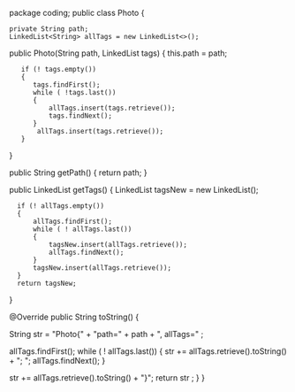 package coding;
public class Photo {
    
    private String path;
    LinkedList<String> allTags = new LinkedList<>();
   

   public Photo(String path, LinkedList<String> tags)
   {
       this.path = path;
          
       if (! tags.empty())
       {   
          tags.findFirst();
          while ( !tags.last()) 
          {
              allTags.insert(tags.retrieve());
              tags.findNext();
          }
           allTags.insert(tags.retrieve());
       }
  }
   
  public String getPath()
  {
          return path;
  }
  
  public LinkedList<String> getTags()
  {
      LinkedList<String> tagsNew = new LinkedList<String>();
      
      if (! allTags.empty())
      {
          allTags.findFirst();
          while ( ! allTags.last())
          {
              tagsNew.insert(allTags.retrieve());
              allTags.findNext();
          }
          tagsNew.insert(allTags.retrieve());
      }
      return tagsNew;
  }

@Override
public String toString() {
  
  String str = "Photo{" + "path=" + path + ", allTags=" ;
  
  allTags.findFirst();
  while ( ! allTags.last())
  {
      str += allTags.retrieve().toString() + "; ";
      allTags.findNext();
  }
  
  str += allTags.retrieve().toString()  + "}";
  return str ;
}
}
